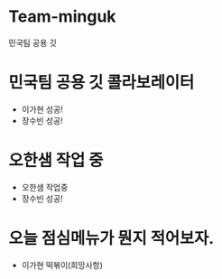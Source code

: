 # Team-minguk
민국팀 공용 깃

# 민국팀 공용 깃 콜라보레이터
- 이가현 성공!
- 장수빈 성공!


# 오한샘 작업 중
 - 오한샘 작업중
- 장수빈 성공!

# 오늘 점심메뉴가 뭔지 적어보자. 
 - 이가현 떡볶이(희망사항)
